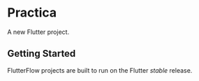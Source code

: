# Practica

A new Flutter project.

## Getting Started

FlutterFlow projects are built to run on the Flutter _stable_ release.

